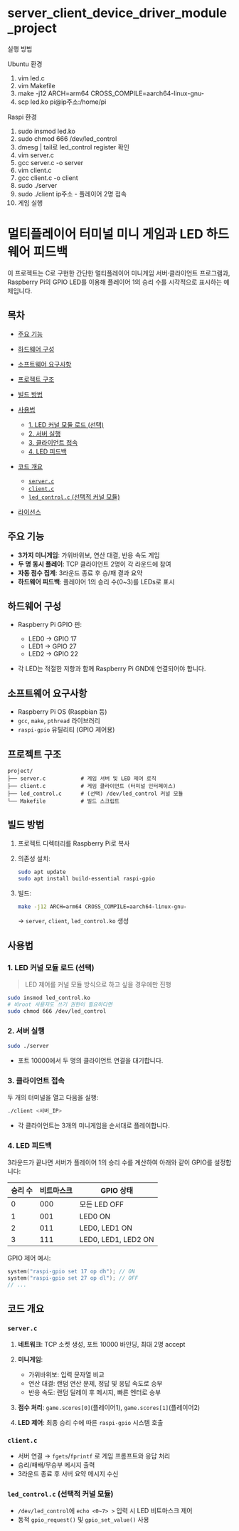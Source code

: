 # server_client_device_driver_module_project

실행 방법

Ubuntu 환경
1. vim led.c
2. vim Makefile
3. make -j12 ARCH=arm64 CROSS_COMPILE=aarch64-linux-gnu-
4. scp led.ko pi@ip주소:/home/pi

Raspi 환경
1. sudo insmod led.ko
2. sudo chmod 666 /dev/led_control
3. dmesg | tail로 led_control register 확인
4. vim server.c
5. gcc server.c -o server
6. vim client.c
7. gcc client.c -o client
8. sudo ./server
9. sudo ./client ip주소 - 플레이어 2명 접속
10. 게임 실행

# 멀티플레이어 터미널 미니 게임과 LED 하드웨어 피드백

이 프로젝트는 C로 구현한 간단한 멀티플레이어 미니게임 서버·클라이언트 프로그램과, Raspberry Pi의 GPIO LED를 이용해 플레이어 1의 승리 수를 시각적으로 표시하는 예제입니다.

## 목차

* [주요 기능](#주요-기능)
* [하드웨어 구성](#하드웨어-구성)
* [소프트웨어 요구사항](#소프트웨어-요구사항)
* [프로젝트 구조](#프로젝트-구조)
* [빌드 방법](#빌드-방법)
* [사용법](#사용법)

  * [1. LED 커널 모듈 로드 (선택)](#1-led-커널-모듈-로드-선택)
  * [2. 서버 실행](#2-서버-실행)
  * [3. 클라이언트 접속](#3-클라이언트-접속)
  * [4. LED 피드백](#4-led-피드백)
* [코드 개요](#코드-개요)

  * [`server.c`](#serverc)
  * [`client.c`](#clientc)
  * [`led_control.c` (선택적 커널 모듈)](#led_controlc-선택적-커널-모듈)
* [라이선스](#라이선스)

## 주요 기능

* **3가지 미니게임**: 가위바위보, 연산 대결, 반응 속도 게임
* **두 명 동시 플레이**: TCP 클라이언트 2명이 각 라운드에 참여
* **자동 점수 집계**: 3라운드 종료 후 승/패 결과 요약
* **하드웨어 피드백**: 플레이어 1의 승리 수(0\~3)를 LEDs로 표시

## 하드웨어 구성

* Raspberry Pi GPIO 핀:

  * LED0 → GPIO 17
  * LED1 → GPIO 27
  * LED2 → GPIO 22
* 각 LED는 적절한 저항과 함께 Raspberry Pi GND에 연결되어야 합니다.

## 소프트웨어 요구사항

* Raspberry Pi OS (Raspbian 등)
* `gcc`, `make`, `pthread` 라이브러리
* `raspi-gpio` 유틸리티 (GPIO 제어용)

## 프로젝트 구조

```
project/
├── server.c           # 게임 서버 및 LED 제어 로직
├── client.c           # 게임 클라이언트 (터미널 인터페이스)
├── led_control.c      # (선택) /dev/led_control 커널 모듈
└── Makefile           # 빌드 스크립트
```

## 빌드 방법

1. 프로젝트 디렉터리를 Raspberry Pi로 복사
2. 의존성 설치:

   ```bash
   sudo apt update
   sudo apt install build-essential raspi-gpio
   ```
3. 빌드:

   ```bash
   make -j12 ARCH=arm64 CROSS_COMPILE=aarch64-linux-gnu-
   ```

   → `server`, `client`, `led_control.ko` 생성

## 사용법

### 1. LED 커널 모듈 로드 (선택)

> LED 제어를 커널 모듈 방식으로 하고 싶을 경우에만 진행

```bash
sudo insmod led_control.ko
# 비root 사용자도 쓰기 권한이 필요하다면
sudo chmod 666 /dev/led_control
```

### 2. 서버 실행

```bash
sudo ./server
```

* 포트 10000에서 두 명의 클라이언트 연결을 대기합니다.

### 3. 클라이언트 접속

두 개의 터미널을 열고 다음을 실행:

```bash
./client <서버_IP>
```

* 각 클라이언트는 3개의 미니게임을 순서대로 플레이합니다.

### 4. LED 피드백

3라운드가 끝나면 서버가 플레이어 1의 승리 수를 계산하여 아래와 같이 GPIO를 설정합니다:

| 승리 수 | 비트마스크 | GPIO 상태             |
| ---- | ----- | ------------------- |
| 0    | 000   | 모든 LED OFF          |
| 1    | 001   | LED0 ON             |
| 2    | 011   | LED0, LED1 ON       |
| 3    | 111   | LED0, LED1, LED2 ON |

GPIO 제어 예시:

```c
system("raspi-gpio set 17 op dh"); // ON
system("raspi-gpio set 27 op dl"); // OFF
// ...
```

## 코드 개요

### `server.c`

1. **네트워크**: TCP 소켓 생성, 포트 10000 바인딩, 최대 2명 accept
2. **미니게임**:

   * 가위바위보: 입력 문자열 비교
   * 연산 대결: 랜덤 연산 문제, 정답 및 응답 속도로 승부
   * 반응 속도: 랜덤 딜레이 후 메시지, 빠른 엔터로 승부
3. **점수 처리**: `game.scores[0]`(플레이어1), `game.scores[1]`(플레이어2)
4. **LED 제어**: 최종 승리 수에 따른 `raspi-gpio` 시스템 호출

### `client.c`

* 서버 연결 → `fgets`/`fprintf` 로 게임 프롬프트와 응답 처리
* 승리/패배/무승부 메시지 출력
* 3라운드 종료 후 서버 요약 메시지 수신

### `led_control.c` (선택적 커널 모듈)

* `/dev/led_control`에 `echo <0~7> >` 입력 시 LED 비트마스크 제어
* 동적 `gpio_request()` 및 `gpio_set_value()` 사용
